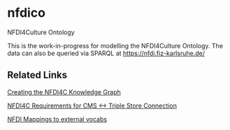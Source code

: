 # nfdico

NFDI4Culture Ontology

This is the work-in-progress for modelling the NFDI4Culture Ontology. The data can also be queried via SPARQL at https://nfdi.fiz-karlsruhe.de/

## Related Links

[Creating the NFDI4C Knowledge Graph](https://docs.google.com/document/d/1-Xe54rRiw37Z-Y2hJs7_bV5LhgA8DivC8ZFePelT0VU/edit)

[NFDI4C Requirements for CMS <-> Triple Store Connection](https://docs.google.com/document/d/1LjS6o-ZxH6VuXazGNwR3XVaZzKuhiye09gU39O8odMU/edit#heading=h.2e5xs352l20d)

[NFDI Mappings to external vocabs](https://docs.google.com/spreadsheets/d/1rd4-Aroxb1anWPrqQ-Vdt4G8gbPbgorV6u4ugP9xb3w/edit#gid=0)
